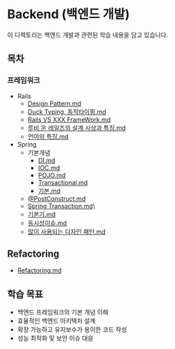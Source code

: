 # Backend (백엔드 개발)

이 디렉토리는 백엔드 개발과 관련된 학습 내용을 담고 있습니다.

## 목차

### 프레임워크
* Rails
  * [Design Pattern.md](Backend/Frameworks/Rails/Design%20Pattern.md)
  * [Duck Typing, 동적타이핑.md](Backend/Frameworks/Rails/Duck%20Typing%2C%20%EB%8F%99%EC%A0%81%ED%83%80%EC%9D%B4%ED%95%91.md)
  * [Rails VS XXX FrameWork.md](Backend/Frameworks/Rails/Rails%20VS%20XXX%20FrameWork.md)
  * [루비 온 레일즈의 설계 사상과 특징.md](Backend/Frameworks/Rails/%EB%A3%A8%EB%B9%84%20%EC%98%A8%20%EB%A0%88%EC%9D%BC%EC%A6%88%EC%9D%98%20%EC%84%A4%EA%B3%84%20%EC%82%AC%EC%83%81%EA%B3%BC%20%ED%8A%B9%EC%A7%95.md)
  * [언어의 특징.md](Backend/Frameworks/Rails/%EC%96%B8%EC%96%B4%EC%9D%98%20%ED%8A%B9%EC%A7%95.md)
* Spring
  * 기본개념
    * [DI.md](Backend/Frameworks/Spring/%EA%B8%B0%EB%B3%B8%EA%B0%9C%EB%85%90/DI.md)
    * [IOC.md](Backend/Frameworks/Spring/%EA%B8%B0%EB%B3%B8%EA%B0%9C%EB%85%90/IOC.md)
    * [POJO.md](Backend/Frameworks/Spring/%EA%B8%B0%EB%B3%B8%EA%B0%9C%EB%85%90/POJO.md)
    * [Transactional.md](Backend/Frameworks/Spring/%EA%B8%B0%EB%B3%B8%EA%B0%9C%EB%85%90/Transactional.md)
    * [기본.md](Backend/Frameworks/Spring/%EA%B8%B0%EB%B3%B8%EA%B0%9C%EB%85%90/%EA%B8%B0%EB%B3%B8.md)
  * [@PostConstruct.md](Backend/Frameworks/Spring/%40PostConstruct.md)
  * [Spring Transaction.md](Backend/Frameworks/Spring/Spring%20Transaction.md)\
  * [기본기.md](Backend/Frameworks/Spring/%EA%B8%B0%EB%B3%B8%EA%B8%B0.md)
  * [동시성이슈.md](Backend/Frameworks/Spring/%EB%8F%99%EC%8B%9C%EC%84%B1%EC%9D%B4%EC%8A%88.md)
  * [많이 사용되는 디자인 패턴.md](Backend/Frameworks/Spring/%EB%A7%8E%EC%9D%B4%20%EC%82%AC%EC%9A%A9%EB%90%98%EB%8A%94%20%EB%94%94%EC%9E%90%EC%9D%B8%20%ED%8C%A8%ED%84%B4.md)

## Refactoring
  * [Refactoring.md](Backend/Refactoring/Refactoring.md)


## 학습 목표
- 백엔드 프레임워크의 기본 개념 이해
- 효율적인 백엔드 아키텍처 설계
- 확장 가능하고 유지보수가 용이한 코드 작성
- 성능 최적화 및 보안 이슈 대응 
